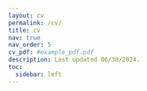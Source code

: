 ```yaml
---
layout: cv
permalink: /cv/
title: cv
nav: true
nav_order: 5
cv_pdf: #example_pdf.pdf
description: Last updated 06/30/2024.
toc:
  sidebar: left
---
```


